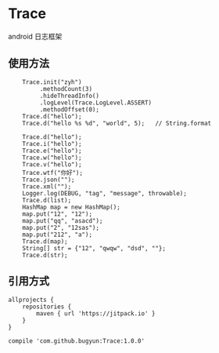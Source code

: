 # Trace
android 日志框架

## 使用方法

        Trace.init("zyh")                 
             .methodCount(3)                
             .hideThreadInfo()              
             .logLevel(Trace.LogLevel.ASSERT)        
             .methodOffset(0);
        Trace.d("hello");
        Trace.d("hello %s %d", "world", 5);   // String.format

        Trace.d("hello");
        Trace.i("hello");
        Trace.e("hello");
        Trace.w("hello");
        Trace.v("hello");
        Trace.wtf("你好");
        Trace.json("");
        Trace.xml("");
        Logger.log(DEBUG, "tag", "message", throwable);
        Trace.d(list);
        HashMap map = new HashMap();
        map.put("12", "12");
        map.put("qq", "asacd");
        map.put("2", "12sas");
        map.put("212", "a");
        Trace.d(map);
        String[] str = {"12", "qwqw", "dsd", ""};
        Trace.d(str);
        
## 引用方式

    allprojects {
        repositories {
            maven { url 'https://jitpack.io' }
        }
    }

    compile 'com.github.bugyun:Trace:1.0.0'
